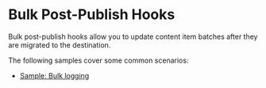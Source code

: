 # Bulk Post-Publish Hooks

Bulk post-publish hooks allow you to update content item batches after they are migrated to the destination.

The following samples cover some common scenarios:

- [Sample: Bulk logging](~/samples/bulk-post-publish/bulk_logging.md)

